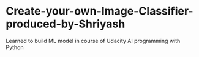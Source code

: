 # Create-your-own-Image-Classifier-produced-by-Shriyash
Learned to build ML model in course of Udacity AI programming with Python
